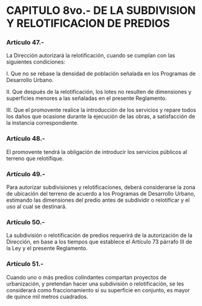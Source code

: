 # CAPITULO 8vo.- DE LA SUBDIVISION Y RELOTIFICACION DE PREDIOS

### Artículo 47.-

La Dirección autorizará la relotificación, cuando se cumplan con las siguientes condiciones:

I. Que no se rebase la densidad de población señalada en los Programas de Desarrollo Urbano.

II. Que después de la relotificación, los lotes no resulten de dimensiones y superficies menores a las señaladas en el presente Reglamento.

III. Que el promovente realice la introducción de los servicios y repare todos los daños que ocasione durante la ejecución de las obras, a satisfacción de la instancia correspondiente.

### Artículo 48.-

El promovente tendrá la obligación de introducir los servicios públicos al terreno que relotifique.

### Artículo 49.-

Para autorizar subdivisiones y relotificaciones, deberá considerarse la zona de ubicación del terreno de acuerdo a los Programas de Desarrollo Urbano, estimando las dimensiones del predio antes de subdividir o relotificar y el uso al cual se destinará.

### Artículo 50.-

La subdivisión o relotificación de predios requerirá de la autorización de la Dirección, en base a los tiempos que establece el Artículo 73 párrafo III de la Ley y el presente Reglamento.

### Artículo 51.-

Cuando uno o más predios colindantes compartan proyectos de urbanización, y pretendan hacer una subdivisión o relotificación, se les considerará como fraccionamiento si su superficie en conjunto, es mayor de quince mil metros cuadrados.
